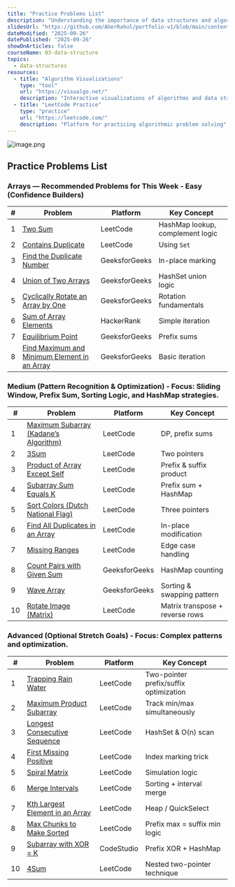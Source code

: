 ```yaml
---
title: "Practice Problems List"
description: "Understanding the importance of data structures and algorithms in programming. Learn systematic problem-solving approaches, algorithmic thinking, and how DSA impacts software performance and efficiency."
slidesUrl: "https://github.com/AherRahul/portfolio-v1/blob/main/content/articles"
dateModified: "2025-09-26"
datePublished: "2025-09-26"
showOnArticles: false
courseName: 03-data-structure
topics:
  - data-structures
resources:
  - title: "Algorithm Visualizations"
    type: "tool"
    url: "https://visualgo.net/"
    description: "Interactive visualizations of algorithms and data structures"
  - title: "LeetCode Practice"
    type: "practice"
    url: "https://leetcode.com/"
    description: "Platform for practicing algorithmic problem solving"
---
```


![image.png](https://res.cloudinary.com/duojkrgue/image/upload/v1758777256/Portfolio/dsa/Data_Structure_and_algorithms_xibaur.png)

Practice Problems List
-----------------------


### **Arrays — Recommended Problems for This Week - Easy (Confidence Builders)**

| # | Problem                                                                                                                  | Platform      | Key Concept                      |
| - | ------------------------------------------------------------------------------------------------------------------------ | ------------- | -------------------------------- |
| 1 | [Two Sum](https://leetcode.com/problems/two-sum/)                                                                        | LeetCode      | HashMap lookup, complement logic |
| 2 | [Contains Duplicate](https://leetcode.com/problems/contains-duplicate/)                                                  | LeetCode      | Using `Set`                      |
| 3 | [Find the Duplicate Number](https://www.geeksforgeeks.org/find-duplicates-in-on-time-and-constant-extra-space/)          | GeeksforGeeks | In-place marking                 |
| 4 | [Union of Two Arrays](https://practice.geeksforgeeks.org/problems/union-of-two-arrays3538/1)                             | GeeksforGeeks | HashSet union logic              |
| 5 | [Cyclically Rotate an Array by One](https://practice.geeksforgeeks.org/problems/cyclically-rotate-an-array-by-one2614/1) | GeeksforGeeks | Rotation fundamentals            |
| 6 | [Sum of Array Elements](https://www.hackerrank.com/challenges/simple-array-sum/problem)                                  | HackerRank    | Simple iteration                 |
| 7 | [Equilibrium Point](https://practice.geeksforgeeks.org/problems/equilibrium-point-1587115620/1)                          | GeeksforGeeks | Prefix sums                      |
| 8 | [Find Maximum and Minimum Element in an Array](https://www.geeksforgeeks.org/maximum-and-minimum-in-an-array/)           | GeeksforGeeks | Basic iteration                  |


### **Medium (Pattern Recognition & Optimization) - Focus: Sliding Window, Prefix Sum, Sorting Logic, and HashMap strategies.**

| #  | Problem                                                                                                    | Platform      | Key Concept                     |
| -- | ---------------------------------------------------------------------------------------------------------- | ------------- | ------------------------------- |
| 1  | [Maximum Subarray (Kadane’s Algorithm)](https://leetcode.com/problems/maximum-subarray/)                   | LeetCode      | DP, prefix sums                 |
| 2  | [3Sum](https://leetcode.com/problems/3sum/)                                                                | LeetCode      | Two pointers                    |
| 3  | [Product of Array Except Self](https://leetcode.com/problems/product-of-array-except-self/)                | LeetCode      | Prefix & suffix product         |
| 4  | [Subarray Sum Equals K](https://leetcode.com/problems/subarray-sum-equals-k/)                              | LeetCode      | Prefix sum + HashMap            |
| 5  | [Sort Colors (Dutch National Flag)](https://leetcode.com/problems/sort-colors/)                            | LeetCode      | Three pointers                  |
| 6  | [Find All Duplicates in an Array](https://leetcode.com/problems/find-all-duplicates-in-an-array/)          | LeetCode      | In-place modification           |
| 7  | [Missing Ranges](https://leetcode.com/problems/missing-ranges/)                                            | LeetCode      | Edge case handling              |
| 8  | [Count Pairs with Given Sum](https://practice.geeksforgeeks.org/problems/count-pairs-with-given-sum5022/1) | GeeksforGeeks | HashMap counting                |
| 9  | [Wave Array](https://practice.geeksforgeeks.org/problems/wave-array-1587115621/1)                          | GeeksforGeeks | Sorting & swapping pattern      |
| 10 | [Rotate Image (Matrix)](https://leetcode.com/problems/rotate-image/)                                       | LeetCode      | Matrix transpose + reverse rows |


### **Advanced (Optional Stretch Goals) - Focus: Complex patterns and optimization.**

| #  | Problem                                                                                            | Platform   | Key Concept                            |
| -- | -------------------------------------------------------------------------------------------------- | ---------- | -------------------------------------- |
| 1  | [Trapping Rain Water](https://leetcode.com/problems/trapping-rain-water/)                          | LeetCode   | Two-pointer prefix/suffix optimization |
| 2  | [Maximum Product Subarray](https://leetcode.com/problems/maximum-product-subarray/)                | LeetCode   | Track min/max simultaneously           |
| 3  | [Longest Consecutive Sequence](https://leetcode.com/problems/longest-consecutive-sequence/)        | LeetCode   | HashSet & O(n) scan                    |
| 4  | [First Missing Positive](https://leetcode.com/problems/first-missing-positive/)                    | LeetCode   | Index marking trick                    |
| 5  | [Spiral Matrix](https://leetcode.com/problems/spiral-matrix/)                                      | LeetCode   | Simulation logic                       |
| 6  | [Merge Intervals](https://leetcode.com/problems/merge-intervals/)                                  | LeetCode   | Sorting + interval merge               |
| 7  | [Kth Largest Element in an Array](https://leetcode.com/problems/kth-largest-element-in-an-array/)  | LeetCode   | Heap / QuickSelect                     |
| 8  | [Max Chunks to Make Sorted](https://leetcode.com/problems/max-chunks-to-make-sorted/)              | LeetCode   | Prefix max = suffix min logic          |
| 9  | [Subarray with XOR = K](https://www.codingninjas.com/studio/problems/subarrays-with-xor-k_6826258) | CodeStudio | Prefix XOR + HashMap                   |
| 10 | [4Sum](https://leetcode.com/problems/4sum/)                                                        | LeetCode   | Nested two-pointer technique           |
